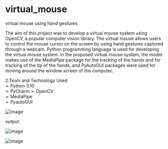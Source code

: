 # virtual_mouse
virtual mouse using hand gestures

The aim of this project was to develop a virtual mouse system using OpenCV, a popular computer vision library. The virtual mouse allows users to control the mouse cursor on the screen by using hand gestures captured through a webcam.
Python programming language is used for developing the  virtual mouse system. In the proposed  virtual mouse system, the model makes use of the MediaPipe package for the tracking of the hands and for tracking of the tip of the hands,  and  PyAutoGUI  packages were used for moving around the window screen of the computer.
 
2.Tools and Technology Used  
➢	Python 3.10  
➢	PyCharm 
➢	OpenCV  
➢	MediaPipe  
➢	PyautoGUI  
 

![image](https://github.com/rakshitasachan/virtual_mouse/assets/108584958/0bc52b1f-7a75-4f6d-92a3-61c8a6bc18ac)

output:

![image](https://github.com/rakshitasachan/virtual_mouse/assets/108584958/24e0a2bb-992c-4f5f-8cf4-30b8bb3ceeb7)

![image](https://github.com/rakshitasachan/virtual_mouse/assets/108584958/41e3cefb-1625-4975-8c87-dc5149720433)

